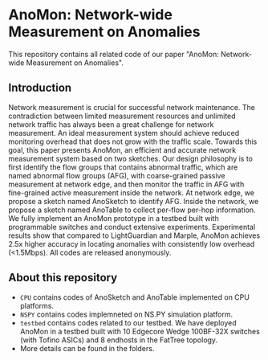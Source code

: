 # AnoMon: Network-wide Measurement on Anomalies

This repository contains all related code of our paper "AnoMon: Network-wide Measurement on Anomalies". 

## Introduction

Network measurement is crucial for successful network maintenance. The contradiction between limited measurement resources and unlimited network traffic has always been a great challenge for network measurement. An ideal measurement system should achieve reduced monitoring overhead that does not grow with the traffic scale. Towards this goal, this paper presents AnoMon, an efficient and accurate network measurement system based on two sketches. Our design philosophy is to first identify the flow groups that contains abnormal traffic, which are named abnormal flow groups (AFG), with coarse-grained passive measurement at network edge, and then monitor the traffic in AFG with fine-grained active measurement inside the network. At network edge, we propose a sketch named AnoSketch to identify AFG. Inside the network, we propose a sketch named AnoTable to collect per-flow per-hop information. We fully implement an AnoMon prototype in a testbed built with programmable switches and conduct extensive experiments. Experimental results show that compared to LightGuardian and Marple, AnoMon achieves 2.5x higher accuracy in locating anomalies with consistently low overhead (<1.5Mbps). All codes are released anonymously.

## About this repository

* `CPU` contains codes of AnoSketch and AnoTable implemented on CPU platforms. 
* `NSPY` contains codes implemneted on NS.PY simulation platform. 
* `testbed` contains codes related to our testbed. We have deployed AnoMon in a testbed built with 10 Edgecore
Wedge 100BF-32X switches (with Tofino ASICs) and 8 endhosts in the FatTree topology.
* More details can be found in the folders.